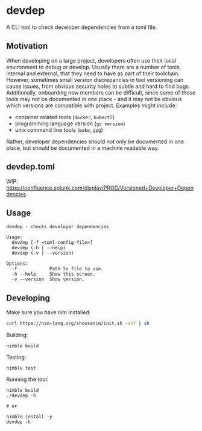 # devdep

A CLI tool to check developer dependencies from a toml file.

## Motivation

When developing on a large project, developers often use their local environment to debug or develop. Usually there are a number of tools, internal and external, that they need to have as part of their toolchain. However, sometimes small version discrepancies in tool versioning can cause issues, from obvious security holes to subtle and hard to find bugs. Additionally, onboarding new members can be difficult, since some of those tools may not be documented in one place - and it may not be obvious which versions are compatible with project. Examples might include:

* container related tools (`docker`, `kubectl`)
* programming language version (`go version`)
* unix command line tools (`make`, `gpg`)

Rather, developer dependencies should not only be documented in one place, but should be documented in a machine readable way.

## devdep.toml

WIP: https://confluence.splunk.com/display/PROD/Versioned+Developer+Dependencies

## Usage

```
devdep - checks developer dependencies

Usage:
  devdep [-f <toml-config-file>]
  devdep (-h | --help)
  devdep (-v | --version)

Options:
  -f            Path to file to use.
  -h --help     Show this screen.
  -v --version  Show version.
```

## Developing

Make sure you have nim installed:

```bash
curl https://nim-lang.org/choosenim/init.sh -sSf | sh
```

Building:

```
nimble build
```

Testing:

```
nimble test
```

Running the tool:
```
nimble build
./devdep -h

# or

nimble install -y
devdep -h
```

